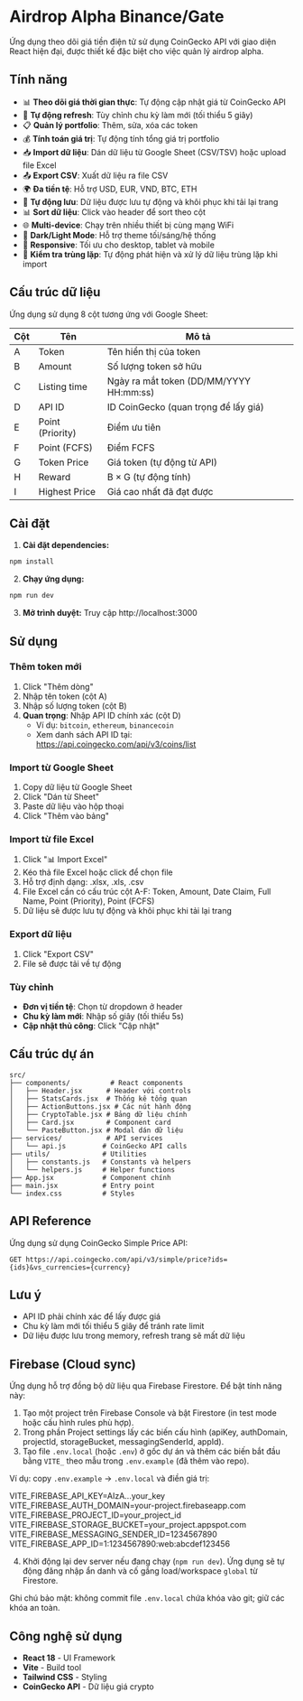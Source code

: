 # Airdrop Alpha Binance/Gate

Ứng dụng theo dõi giá tiền điện tử sử dụng CoinGecko API với giao diện React hiện đại, được thiết kế đặc biệt cho việc quản lý airdrop alpha.

## Tính năng

- 📊 **Theo dõi giá thời gian thực**: Tự động cập nhật giá từ CoinGecko API
- 🔄 **Tự động refresh**: Tùy chỉnh chu kỳ làm mới (tối thiểu 5 giây)
- 📋 **Quản lý portfolio**: Thêm, sửa, xóa các token
- 💰 **Tính toán giá trị**: Tự động tính tổng giá trị portfolio
- 📥 **Import dữ liệu**: Dán dữ liệu từ Google Sheet (CSV/TSV) hoặc upload file Excel
- 📤 **Export CSV**: Xuất dữ liệu ra file CSV
- 🌍 **Đa tiền tệ**: Hỗ trợ USD, EUR, VND, BTC, ETH
- 🔄 **Tự động lưu**: Dữ liệu được lưu tự động và khôi phục khi tải lại trang
- 📊 **Sort dữ liệu**: Click vào header để sort theo cột
- 🌐 **Multi-device**: Chạy trên nhiều thiết bị cùng mạng WiFi
- 🌙 **Dark/Light Mode**: Hỗ trợ theme tối/sáng/hệ thống
- 📱 **Responsive**: Tối ưu cho desktop, tablet và mobile
- 🚫 **Kiểm tra trùng lặp**: Tự động phát hiện và xử lý dữ liệu trùng lặp khi import

## Cấu trúc dữ liệu

Ứng dụng sử dụng 8 cột tương ứng với Google Sheet:

| Cột | Tên              | Mô tả                                   |
| --- | ---------------- | --------------------------------------- |
| A   | Token            | Tên hiển thị của token                  |
| B   | Amount           | Số lượng token sở hữu                   |
| C   | Listing time     | Ngày ra mắt token (DD/MM/YYYY HH:mm:ss) |
| D   | API ID           | ID CoinGecko (quan trọng để lấy giá)    |
| E   | Point (Priority) | Điểm ưu tiên                            |
| F   | Point (FCFS)     | Điểm FCFS                               |
| G   | Token Price      | Giá token (tự động từ API)              |
| H   | Reward           | B × G (tự động tính)                    |
| I   | Highest Price    | Giá cao nhất đã đạt được                |

## Cài đặt

1. **Cài đặt dependencies:**

```bash
npm install
```

2. **Chạy ứng dụng:**

```bash
npm run dev
```

3. **Mở trình duyệt:**
   Truy cập http://localhost:3000

## Sử dụng

### Thêm token mới

1. Click "Thêm dòng"
2. Nhập tên token (cột A)
3. Nhập số lượng token (cột B)
4. **Quan trọng**: Nhập API ID chính xác (cột D)
   - Ví dụ: `bitcoin`, `ethereum`, `binancecoin`
   - Xem danh sách API ID tại: https://api.coingecko.com/api/v3/coins/list

### Import từ Google Sheet

1. Copy dữ liệu từ Google Sheet
2. Click "Dán từ Sheet"
3. Paste dữ liệu vào hộp thoại
4. Click "Thêm vào bảng"

### Import từ file Excel

1. Click "📊 Import Excel"
2. Kéo thả file Excel hoặc click để chọn file
3. Hỗ trợ định dạng: .xlsx, .xls, .csv
4. File Excel cần có cấu trúc cột A-F: Token, Amount, Date Claim, Full Name, Point (Priority), Point (FCFS)
5. Dữ liệu sẽ được lưu tự động và khôi phục khi tải lại trang

### Export dữ liệu

1. Click "Export CSV"
2. File sẽ được tải về tự động

### Tùy chỉnh

- **Đơn vị tiền tệ**: Chọn từ dropdown ở header
- **Chu kỳ làm mới**: Nhập số giây (tối thiểu 5s)
- **Cập nhật thủ công**: Click "Cập nhật"

## Cấu trúc dự án

```
src/
├── components/          # React components
│   ├── Header.jsx      # Header với controls
│   ├── StatsCards.jsx  # Thống kê tổng quan
│   ├── ActionButtons.jsx # Các nút hành động
│   ├── CryptoTable.jsx # Bảng dữ liệu chính
│   ├── Card.jsx        # Component card
│   └── PasteButton.jsx # Modal dán dữ liệu
├── services/           # API services
│   └── api.js         # CoinGecko API calls
├── utils/             # Utilities
│   ├── constants.js   # Constants và helpers
│   └── helpers.js     # Helper functions
├── App.jsx            # Component chính
├── main.jsx           # Entry point
└── index.css          # Styles
```

## API Reference

Ứng dụng sử dụng CoinGecko Simple Price API:

```
GET https://api.coingecko.com/api/v3/simple/price?ids={ids}&vs_currencies={currency}
```

## Lưu ý

- API ID phải chính xác để lấy được giá
- Chu kỳ làm mới tối thiểu 5 giây để tránh rate limit
- Dữ liệu được lưu trong memory, refresh trang sẽ mất dữ liệu

## Firebase (Cloud sync)

Ứng dụng hỗ trợ đồng bộ dữ liệu qua Firebase Firestore. Để bật tính năng này:

1. Tạo một project trên Firebase Console và bật Firestore (in test mode hoặc cấu hình rules phù hợp).
2. Trong phần Project settings lấy các biến cấu hình (apiKey, authDomain, projectId, storageBucket, messagingSenderId, appId).
3. Tạo file `.env.local` (hoặc `.env`) ở gốc dự án và thêm các biến bắt đầu bằng `VITE_` theo mẫu trong `.env.example` (đã thêm vào repo).

Ví dụ: copy `.env.example` -> `.env.local` và điền giá trị:

VITE_FIREBASE_API_KEY=AIzA...your_key
VITE_FIREBASE_AUTH_DOMAIN=your-project.firebaseapp.com
VITE_FIREBASE_PROJECT_ID=your_project_id
VITE_FIREBASE_STORAGE_BUCKET=your_project.appspot.com
VITE_FIREBASE_MESSAGING_SENDER_ID=1234567890
VITE_FIREBASE_APP_ID=1:1234567890:web:abcdef123456

4. Khởi động lại dev server nếu đang chạy (`npm run dev`). Ứng dụng sẽ tự động đăng nhập ẩn danh và cố gắng load/workspace `global` từ Firestore.

Ghi chú bảo mật: không commit file `.env.local` chứa khóa vào git; giữ các khóa an toàn.

## Công nghệ sử dụng

- **React 18** - UI Framework
- **Vite** - Build tool
- **Tailwind CSS** - Styling
- **CoinGecko API** - Dữ liệu giá crypto
